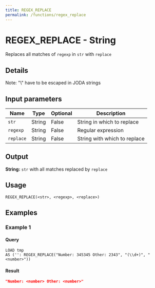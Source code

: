 ```yaml
---
title: REGEX_REPLACE
permalink: /functions/regex_replace
---
```


# REGEX_REPLACE - String

Replaces all matches of `regexp` in `str` with `replace`

## Details

Note: "\\" have to be escaped in JODA strings

## Input parameters

| Name | Type | Optional | Description |
| --- | --- | --- | --- |
| `str` | String | False | String in which to replace |
| `regexp` | String | False | Regular expression |
| `replace` | String | False | String with which to replace |

## Output

**String:** `str` with all matches replaced by `replace`

## Usage

```joda
REGEX_REPLACE(<str>, <regexp>, <replace>)
```

## Examples

### Example 1


#### Query
```joda
LOAD tmp
AS ('': REGEX_REPLACE("Number: 345345 Other: 2343", "(\\d+)", "<number>"))
```
#### Result
```json
"Number: <number> Other: <number>"
```


